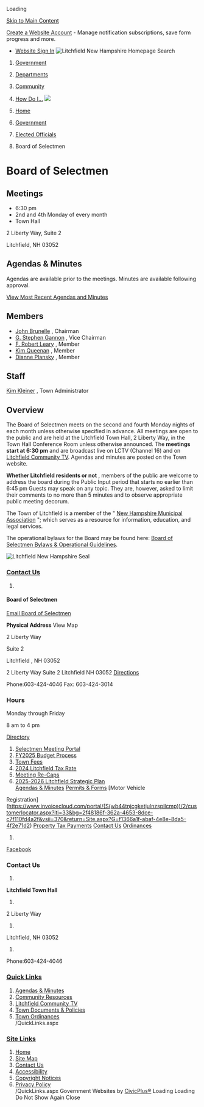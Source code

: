  

Loading

  [Skip to Main Content](https://www.litchfieldnh.gov/203/Board-of-Selectmen/)  

 [Create a Website Account](https://www.litchfieldnh.gov/MyAccount/ProfileCreate)  - Manage notification subscriptions, save form progress and more.    

 *  [Website Sign In](https://www.litchfieldnh.gov/MyAccount) 
  ![Litchfield New Hampshire Homepage](https://www.litchfieldnh.gov/ImageRepository/Document?documentID=67)  Search 

 1.  [Government](https://www.litchfieldnh.gov/27/Government) 
 1.  [Departments](https://www.litchfieldnh.gov/101/Departments) 
 1.  [Community](https://www.litchfieldnh.gov/31/Community) 
 1.  [How Do I...](https://www.litchfieldnh.gov/9/How-Do-I) 
  ![](https://www.litchfieldnh.gov/ImageRepository/Document?documentID=69)  

 1.  [Home](https://www.litchfieldnh.gov) 
 1.  [Government](https://www.litchfieldnh.gov/27/Government) 
 1.  [Elected Officials](https://www.litchfieldnh.gov/223/Elected-Officials) 
 1. Board of Selectmen

# Board of Selectmen

## Meetings

 * 6:30 pm
 * 2nd and 4th Monday of every month
 * Town Hall  

2 Liberty Way, Suite 2  

Litchfield, NH  03052

## Agendas & Minutes

Agendas are available prior to the meetings. Minutes are available following approval.

 [View Most Recent Agendas and Minutes](https://www.litchfieldnh.gov/AgendaCenter/Board-of-Selectmen-8) 

## Members

 *  [John Brunelle](mailto:jbrunelle@litchfieldnh.gov) , Chairman
 *  [G. Stephen Gannon](mailto:sgannon@litchfieldnh.gov) , Vice Chairman
 *  [F. Robert Leary](mailto:rleary@litchfieldnh.gov) , Member
 *  [Kim Queenan](mailto:kqueenan@litchfieldnh.gov) , Member
 *  [Dianne Plansky](mailto:dplansky@litchfieldnh.gov) , Member

## Staff

 [Kim Kleiner](mailto:kkleiner@litchfieldnh.gov) , Town Administrator

## Overview

The Board of Selectmen meets on the second and fourth Monday nights of each month unless otherwise specified in advance. All meetings are open to the public and are held at the Litchfield Town Hall, 2 Liberty Way, in the Town Hall Conference Room unless otherwise announced. The __meetings start at 6:30 pm__ and are broadcast live on LCTV (Channel 16) and on [Litchfield Community TV](https://youtube.com/LitchfieldTV). Agendas and minutes are posted on the Town website.

 __Whether Litchfield residents or not__ , members of the public are welcome to address the board during the Public Input period that starts no earlier than 6:45 pm Guests may speak on any topic. They are, however, asked to limit their comments to no more than 5 minutes and to observe appropriate public meeting decorum.

The Town of Litchfield is a member of the " [New Hampshire Municipal Association](https://www.nhmunicipal.org/About) "; which serves as a resource for information, education, and legal services.

The operational bylaws for the Board may be found here:   [ Board of Selectmen Bylaws & Operational Guidelines](https://www.litchfieldnh.gov/DocumentCenter/View/376).

  ![Litchfield New Hampshire Seal](https://www.litchfieldnh.gov/ImageRepository/Document?documentID=268)  

###  [Contact Us](https://www.litchfieldnh.gov/Directory.aspx) 

 1.    

#### Board of Selectmen   

  [Email Board of Selectmen](mailto:townhall@litchfieldnh.gov)     

  __Physical Address__ View Map   

 2 Liberty Way    

 Suite 2    

 Litchfield , NH 03052    

 2 Liberty Way Suite 2 Litchfield NH 03052  [Directions](https://www.google.com/maps/place/2+Liberty+Way+Suite+2+Litchfield+NH+03052)     

 Phone:603-424-4046 Fax: 603-424-3014    

### Hours   

Monday through Friday   

8 am to 4 pm   

  [Directory](https://www.litchfieldnh.gov/directory.aspx?did=25)     

 1.   [Selectmen Meeting Portal](https://bos.litchfieldnh.gov)  
 1.   [FY2025 Budget Process](https://www.litchfieldnh.gov/262/FY2025-Budget-Process)  
 1.   [Town Fees](https://www.litchfieldnh.gov/265/Town-Fees)  
 1.   [2024 Litchfield Tax Rate](https://www.litchfieldnh.gov/289/2024-Litchfield-Tax-Rate)  
 1.   [Meeting Re-Caps](https://www.litchfieldnh.gov/305/Meeting-Re-Caps)  
 1.   [2025-2026 Litchfield Strategic Plan](https://www.litchfieldnh.gov/308/2025-2026-Litchfield-Strategic-Plan)  
  [Agendas & Minutes](https://www.litchfieldnh.gov/agendacenter)   [Permits & Forms](https://www.litchfieldnh.gov/183/Online-Forms)   [Motor Vehicle

Registration](https://www.invoicecloud.com/portal/(S(wb44tnjcgketjulnzspilcmp))/2/customerlocator.aspx?iti=33&bg=2f48186f-362a-4653-8dce-c7f110fd4a2f&vsii=370&return=Site.aspx?G=f1366a1f-abaf-4e8e-8da5-4f2e71d2)   [Property Tax Payments](https://nhtaxkiosk.com/?KIOSKID=LITCHFIELD)   [Contact Us](https://forms.litchfieldnh.gov/212114959982161)   [Ordinances](https://www.litchfieldnh.gov/189/Town-Ordinances)  

 1.    

  [Facebook](https://www.facebook.com/litchfieldnh)  

### Contact Us

 1.    

 __Litchfield Town Hall__    

 1.    

2 Liberty Way   

 1.    

Litchfield, NH 03052   

 1.    

Phone:603-424-4046   

###  [Quick Links](https://www.litchfieldnh.gov/QuickLinks.aspx?CID=15) 

 1.  [Agendas & Minutes](https://www.litchfieldnh.gov/AgendaCenter)  
 1.  [Community Resources](https://www.litchfieldnh.gov/162/Community-Resources)  
 1.  [Litchfield Community TV](https://www.litchfieldnh.gov/170/Litchfield-Community-TV)  
 1.  [Town Documents & Policies](https://www.litchfieldnh.gov/188/Town-Documents-Policies)  
 1.  [Town Ordinances](https://www.litchfieldnh.gov/189/Town-Ordinances)  
 /QuickLinks.aspx 

###  [Site Links](https://www.litchfieldnh.gov/QuickLinks.aspx?CID=16) 

 1.  [Home](https://www.litchfieldnh.gov)  
 1.  [Site Map](https://www.litchfieldnh.gov/sitemap)  
 1.  [Contact Us](https://www.litchfieldnh.gov/directory.aspx)  
 1.  [Accessibility](https://www.litchfieldnh.gov/accessibility)  
 1.  [Copyright Notices](https://www.litchfieldnh.gov/copyright)  
 1.  [Privacy Policy](https://www.litchfieldnh.gov/privacy)  
 /QuickLinks.aspx Government Websites by [CivicPlus®](https://connect.civicplus.com/referral)  Loading Loading Do Not Show Again Close 

 